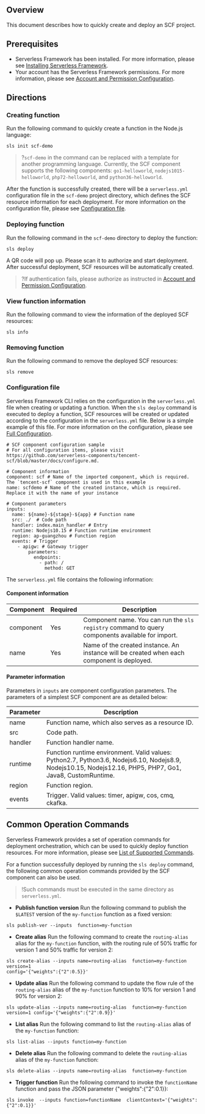 ## Overview
This document describes how to quickly create and deploy an SCF project.

## Prerequisites
- Serverless Framework has been installed. For more information, please see [Installing Serverless Framework](https://intl.cloud.tencent.com/document/product/583/36263).
- Your account has the Serverless Framework permissions. For more information, please see [Account and Permission Configuration](https://intl.cloud.tencent.com/document/product/583/36270).

## Directions

### Creating function
Run the following command to quickly create a function in the Node.js language:
```
sls init scf-demo
```
>?`scf-demo` in the command can be replaced with a template for another programming language. Currently, the SCF component supports the following components: `go1-helloworld`, `nodejs1015-helloworld`, `php72-helloworld`, and `python36-helloworld`.
>
After the function is successfully created, there will be a `serverless.yml` configuration file in the `scf-demo` project directory, which defines the SCF resource information for each deployment. For more information on the configuration file, please see [Configuration file](#configuration).

### Deploying function
Run the following command in the `scf-demo` directory to deploy the function:
```
sls deploy
```
A QR code will pop up. Please scan it to authorize and start deployment. After successful deployment, SCF resources will be automatically created.
>?If authentication fails, please authorize as instructed in [Account and Permission Configuration](https://intl.cloud.tencent.com/document/product/1040/36793).
>

### View function information
Run the following command to view the information of the deployed SCF resources:
```
sls info
```

### Removing function
Run the following command to remove the deployed SCF resources:
```
sls remove
```


### Configuration file<span id="configuration"></span>
Serverless Framework CLI relies on the configuration in the `serverless.yml` file when creating or updating a function. When the `sls deploy` command is executed to deploy a function, SCF resources will be created or updated according to the configuration in the `serverless.yml` file. Below is a simple example of this file. For more information on the configuration, please see [Full Configuration](https://github.com/serverless-components/tencent-scf/blob/master/docs/configure.md).
```
# SCF component configuration sample
# For all configuration items, please visit https://github.com/serverless-components/tencent-scf/blob/master/docs/configure.md.

# Component information
component: scf # Name of the imported component, which is required. The `tencent-scf` component is used in this example
name: scfdemo # Name of the created instance, which is required. Replace it with the name of your instance

# Component parameters
inputs:
  name: ${name}-${stage}-${app} # Function name
  src: ./  # Code path
  handler: index.main_handler # Entry
  runtime: Nodejs10.15 # Function runtime environment
  region: ap-guangzhou # Function region
  events: # Trigger
    - apigw: # Gateway trigger
        parameters:
          endpoints:
            - path: /
              method: GET
```

The `serverless.yml` file contains the following information:

#### Component information

| Component | Required | Description |
| --------- | -------- | ---------------------------------------------------------- |
| component | Yes | Component name. You can run the `sls registry` command to query components available for import. |
| name | Yes | Name of the created instance. An instance will be created when each component is deployed. |


#### Parameter information

Parameters in `inputs` are component configuration parameters. The parameters of a simplest SCF component are as detailed below:

| Parameter | Description |
| ------- | ------------------------------------------------------------ |
| name | Function name, which also serves as a resource ID. |
| src | Code path. |
| handler | Function handler name. |
| runtime | Function runtime environment. Valid values: Python2.7, Python3.6, Nodejs6.10, Nodejs8.9, Nodejs10.15, Nodejs12.16, PHP5, PHP7, Go1, Java8, CustomRuntime. |
| region | Function region. |
| events | Trigger. Valid values: timer, apigw, cos, cmq, ckafka. |



## Common Operation Commands
Serverless Framework provides a set of operation commands for deployment orchestration, which can be used to quickly deploy function resources. For more information, please see [List of Supported Commands](https://intl.cloud.tencent.com/document/product/583/36269).

For a function successfully deployed by running the `sls deploy` command, the following common operation commands provided by the SCF component can also be used.
>!Such commands must be executed in the same directory as `serverless.yml`.
>
- **Publish function version**
Run the following command to publish the `$LATEST` version of the `my-function` function as a fixed version:
```plaintext
sls publish-ver --inputs  function=my-function
```
- **Create alias**
Run the following command to create the `routing-alias` alias for the `my-function` function, with the routing rule of 50% traffic for version 1 and 50% traffic for version 2:
```plaintext
sls create-alias --inputs name=routing-alias  function=my-function  version=1  
config='{"weights":{"2":0.5}}'
```
- **Update alias**
Run the following command to update the flow rule of the `routing-alias` alias of the `my-function` function to 10% for version 1 and 90% for version 2:
```plaintext
sls update-alias --inputs name=routing-alias  function=my-function  version=1 config='{"weights":{"2":0.9}}'
```
- **List alias**
Run the following command to list the `routing-alias` alias of the `my-function` function:
```plaintext
sls list-alias --inputs function=my-function
```
- **Delete alias**
Run the following command to delete the `routing-alias` alias of the `my-function` function:
```plaintext
sls delete-alias --inputs name=routing-alias  function=my-function
```
- **Trigger function**
Run the following command to invoke the `functionName` function and pass the JSON parameter {"weights":{"2":0.1}}:
```plaintext
sls invoke  --inputs function=functionName  clientContext='{"weights":{"2":0.1}}'
```
